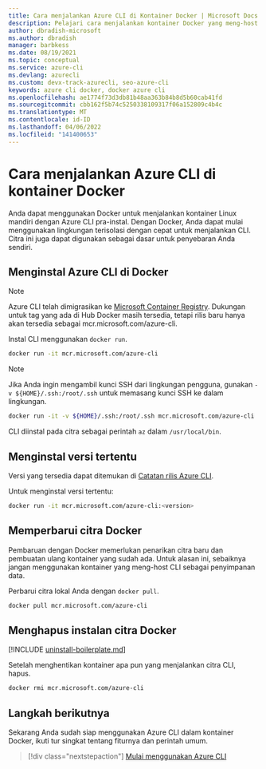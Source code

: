 ```yaml
---
title: Cara menjalankan Azure CLI di Kontainer Docker | Microsoft Docs
description: Pelajari cara menjalankan kontainer Docker yang meng-host Azure CLI. Docker membantu Anda mulai menggunakan lingkungan terisolasi dengan cepat untuk menjalankan Azure CLI.
author: dbradish-microsoft
ms.author: dbradish
manager: barbkess
ms.date: 08/19/2021
ms.topic: conceptual
ms.service: azure-cli
ms.devlang: azurecli
ms.custom: devx-track-azurecli, seo-azure-cli
keywords: azure cli docker, docker azure cli
ms.openlocfilehash: ae1774f73d3db81b48aa363b84b8d5b60cab41fd
ms.sourcegitcommit: cbb162f5b74c5250338109317f06a152809c4b4c
ms.translationtype: MT
ms.contentlocale: id-ID
ms.lasthandoff: 04/06/2022
ms.locfileid: "141400653"
---
```

# <a name="how-to-run-the-azure-cli-in-a-docker-container"></a>Cara menjalankan Azure CLI di kontainer Docker

Anda dapat menggunakan Docker untuk menjalankan kontainer Linux mandiri dengan Azure CLI pra-instal. Dengan Docker, Anda dapat mulai menggunakan lingkungan terisolasi dengan cepat untuk menjalankan CLI. Citra ini juga dapat digunakan sebagai dasar untuk penyebaran Anda sendiri.

## <a name="install-azure-cli-in-docker"></a>Menginstal Azure CLI di Docker

> [!NOTE]
> Azure CLI telah dimigrasikan ke [Microsoft Container Registry](https://azure.microsoft.com/services/container-registry).
> Dukungan untuk tag yang ada di Hub Docker masih tersedia, tetapi rilis baru hanya akan tersedia sebagai mcr.microsoft.com/azure-cli.

Instal CLI menggunakan `docker run`.

   ```bash
   docker run -it mcr.microsoft.com/azure-cli
   ```

> [!NOTE]
> Jika Anda ingin mengambil kunci SSH dari lingkungan pengguna, gunakan `-v ${HOME}/.ssh:/root/.ssh` untuk memasang kunci SSH ke dalam lingkungan.
>
> ```bash
> docker run -it -v ${HOME}/.ssh:/root/.ssh mcr.microsoft.com/azure-cli
> ```

CLI diinstal pada citra sebagai perintah `az` dalam `/usr/local/bin`.

## <a name="install-specific-version"></a>Menginstal versi tertentu

Versi yang tersedia dapat ditemukan di [Catatan rilis Azure CLI](./release-notes-azure-cli.md).

Untuk menginstal versi tertentu:

```bash
docker run -it mcr.microsoft.com/azure-cli:<version>
```

## <a name="update-docker-image"></a>Memperbarui citra Docker

Pembaruan dengan Docker memerlukan penarikan citra baru dan pembuatan ulang kontainer yang sudah ada. Untuk alasan ini, sebaiknya jangan menggunakan kontainer yang meng-host CLI sebagai penyimpanan data.

Perbarui citra lokal Anda dengan `docker pull`.

```bash
docker pull mcr.microsoft.com/azure-cli
```

## <a name="uninstall-docker-image"></a>Menghapus instalan citra Docker

[!INCLUDE [uninstall-boilerplate.md](includes/uninstall-boilerplate.md)]

Setelah menghentikan kontainer apa pun yang menjalankan citra CLI, hapus.

```bash
docker rmi mcr.microsoft.com/azure-cli
```

## <a name="next-steps"></a>Langkah berikutnya

Sekarang Anda sudah siap menggunakan Azure CLI dalam kontainer Docker, ikuti tur singkat tentang fiturnya dan perintah umum.

> [!div class="nextstepaction"]
> [Mulai menggunakan Azure CLI](get-started-with-azure-cli.md)